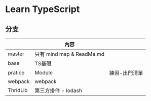 # Learn TypeScript

## 分支
|           | 內容                      |             |
| --------- | ------------------------ | ----------- |
| master    | 只有 mind map & ReadMe.md |             |
| base      | TS基礎                    |             |
| pratice   | Module                   | 練習-出門清單 |
| webpack   | webpack                  |             |
| ThridLib  | 第三方掛件 - lodash        |             |